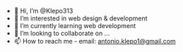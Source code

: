 - 👋 Hi, I’m @Klepo313
- 👀 I’m interested in web design & development
- 🌱 I’m currently learning web development
- 💞️ I’m looking to collaborate on ...
- 📫 How to reach me - email: antonio.klepo1@gmail.com
<!---
Klepo313/Klepo313 is a ✨ special ✨ repository because its `README.md` (this file) appears on your GitHub profile.
You can click the Preview link to take a look at your changes.
--->
